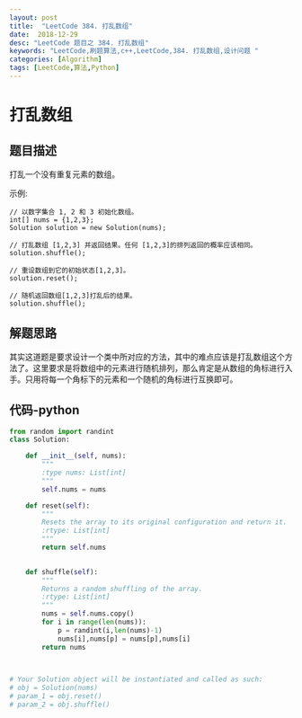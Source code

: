 ```yaml
---
layout: post
title:  "LeetCode 384. 打乱数组"
date:  2018-12-29
desc: "LeetCode 题目之 384. 打乱数组"
keywords: "LeetCode,刷题算法,c++,LeetCode,384. 打乱数组,设计问题 "
categories: [Algorithm]
tags: [LeetCode,算法,Python]
---
```

# 打乱数组

## 题目描述

打乱一个没有重复元素的数组。

示例:

```
// 以数字集合 1, 2 和 3 初始化数组。
int[] nums = {1,2,3};
Solution solution = new Solution(nums);

// 打乱数组 [1,2,3] 并返回结果。任何 [1,2,3]的排列返回的概率应该相同。
solution.shuffle();

// 重设数组到它的初始状态[1,2,3]。
solution.reset();

// 随机返回数组[1,2,3]打乱后的结果。
solution.shuffle();
```

## 解题思路

其实这道题是要求设计一个类中所对应的方法，其中的难点应该是打乱数组这个方法了。这里要求是将数组中的元素进行随机排列，那么肯定是从数组的角标进行入手。只用将每一个角标下的元素和一个随机的角标进行互换即可。

## 代码-python

```python
from random import randint
class Solution:

    def __init__(self, nums):
        """
        :type nums: List[int]
        """
        self.nums = nums

    def reset(self):
        """
        Resets the array to its original configuration and return it.
        :rtype: List[int]
        """
        return self.nums
        

    def shuffle(self):
        """
        Returns a random shuffling of the array.
        :rtype: List[int]
        """
        nums = self.nums.copy()
        for i in range(len(nums)):
            p = randint(i,len(nums)-1)
            nums[i],nums[p] = nums[p],nums[i]
        return nums
        


# Your Solution object will be instantiated and called as such:
# obj = Solution(nums)
# param_1 = obj.reset()
# param_2 = obj.shuffle()
```